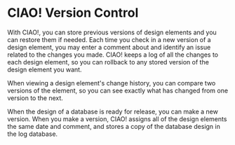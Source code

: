 # CIAO! Version Control

With CIAO!, you can store previous versions of design elements and you can restore them if needed. Each time you check in a new version of a design element, you may enter a comment about and identify an issue related to the changes you made. CIAO! keeps a log of all the changes to each design element, so you can rollback to any stored version of the design element you want.

When viewing a design element's change history, you can compare two versions of the element, so you can see exactly what has changed from one version to the next.

When the design of a database is ready for release, you can make a new version. When you make a version, CIAO! assigns all of the design elements the same date and comment, and stores a copy of the database design in the log database.